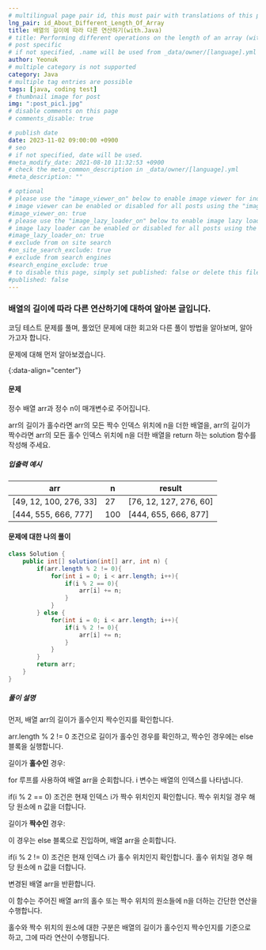 ```yaml
---
# multilingual page pair id, this must pair with translations of this page. (This name must be unique)
lng_pair: id_About_Different_Length_Of_Array
title: 배열의 길이에 따라 다른 연산하기(with.Java)
# title: Performing different operations on the length of an array (with.Java)
# post specific
# if not specified, .name will be used from _data/owner/[language].yml
author: Yeonuk
# multiple category is not supported
category: Java
# multiple tag entries are possible
tags: [java, coding test]
# thumbnail image for post
img: ":post_pic1.jpg"
# disable comments on this page
# comments_disable: true

# publish date
date: 2023-11-02 09:00:00 +0900
# seo
# if not specified, date will be used.
#meta_modify_date: 2021-08-10 11:32:53 +0900
# check the meta_common_description in _data/owner/[language].yml
#meta_description: ""

# optional
# please use the "image_viewer_on" below to enable image viewer for individual pages or posts (_posts/ or [language]/_posts folders).
# image viewer can be enabled or disabled for all posts using the "image_viewer_posts: true" setting in _data/conf/main.yml.
#image_viewer_on: true
# please use the "image_lazy_loader_on" below to enable image lazy loader for individual pages or posts (_posts/ or [language]/_posts folders).
# image lazy loader can be enabled or disabled for all posts using the "image_lazy_loader_posts: true" setting in _data/conf/main.yml.
#image_lazy_loader_on: true
# exclude from on site search
#on_site_search_exclude: true
# exclude from search engines
#search_engine_exclude: true
# to disable this page, simply set published: false or delete this file
#published: false
---
```


<!-- outline-start -->

### 배열의 길이에 따라 다른 연산하기에 대하여 알아본 글입니다.

코딩 테스트 문제를 풀며, 풀었던 문제에 대한 회고와 다른 풀이 방법을 알아보며, 알아가고자 합니다.

문제에 대해 먼저 알아보겠습니다.

{:data-align="center"}

<!-- outline-end -->

#### 문제

정수 배열 arr과 정수 n이 매개변수로 주어집니다.

arr의 길이가 홀수라면 arr의 모든 짝수 인덱스 위치에 n을 더한 배열을, arr의 길이가 짝수라면 arr의 모든 홀수 인덱스 위치에 n을 더한 배열을 return 하는 solution 함수를 작성해 주세요.

##### 입출력 예시

| arr                    | n   | result                 |
| ---------------------- | --- | ---------------------- |
| [49, 12, 100, 276, 33] | 27  | [76, 12, 127, 276, 60] |
| [444, 555, 666, 777]   | 100 | [444, 655, 666, 877]   |

#### 문제에 대한 나의 풀이

```java
class Solution {
    public int[] solution(int[] arr, int n) {
        if(arr.length % 2 != 0){
            for(int i = 0; i < arr.length; i++){
                if(i % 2 == 0){
                    arr[i] += n;
                }
            }
        } else {
            for(int i = 0; i < arr.length; i++){
                if(i % 2 != 0){
                    arr[i] += n;
                }
            }
        }
        return arr;
    }
}
```

##### 풀이 설명

먼저, 배열 arr의 길이가 홀수인지 짝수인지를 확인합니다.

arr.length % 2 != 0 조건으로 길이가 홀수인 경우를 확인하고, 짝수인 경우에는 else 블록을 실행합니다.

길이가 **홀수인** 경우:

for 루프를 사용하여 배열 arr을 순회합니다. i 변수는 배열의 인덱스를 나타냅니다.

if(i % 2 == 0) 조건은 현재 인덱스 i가 짝수 위치인지 확인합니다. 짝수 위치일 경우 해당 원소에 n 값을 더합니다.

길이가 **짝수인** 경우:

이 경우는 else 블록으로 진입하며, 배열 arr을 순회합니다.

if(i % 2 != 0) 조건은 현재 인덱스 i가 홀수 위치인지 확인합니다. 홀수 위치일 경우 해당 원소에 n 값을 더합니다.

변경된 배열 arr을 반환합니다.

이 함수는 주어진 배열 arr의 홀수 또는 짝수 위치의 원소들에 n을 더하는 간단한 연산을 수행합니다.

홀수와 짝수 위치의 원소에 대한 구분은 배열의 길이가 홀수인지 짝수인지를 기준으로 하고, 그에 따라 연산이 수행됩니다.
